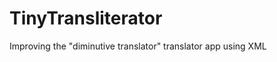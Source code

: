 TinyTransliterator
==================

Improving the "diminutive translator" translator app using XML
